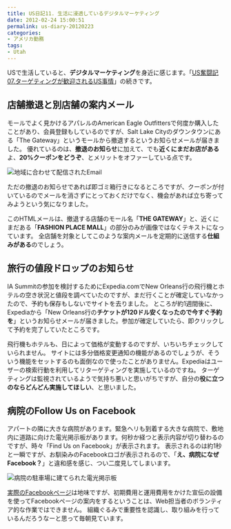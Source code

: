 ```yaml
---
title: US日記11. 生活に浸透しているデジタルマーケティング
date: 2012-02-24 15:00:51
permalink: us-diary-20120223
categories:
- アメリカ勤務
tags:
- Utah
---
```

USで生活していると、**デジタルマーケティング**を身近に感じます。「<a href="../us-diary-20111205/">US奮闘記07.ターゲティングが歓迎されるUS事情</a>」の続きです。

## 店舗撤退と別店舗の案内メール
モールでよく見かけるアパレルのAmerican Eagle Outfittersで何度か購入したことがあり、会員登録もしているのですが、Salt Lake Cityのダウンタウンにある「The Gateway」というモールから撤退するというお知らせメールが届きました。
優れているのは、**撤退のお知らせ**に加えて、でも**近くにまだお店がある**よ、**20%クーポンをどうぞ**、とメリットをオファーしている点です。

<img sizes="320px" src="//res.cloudinary.com/mak00s/image/upload/f_auto/v1510459791/2012-01-23-AE-Email.png" alt="地域に合わせて配信されたEmail" />

ただの撤退のお知らせであれば即ゴミ箱行きになるところですが、クーポンが付いているのでメールを消さずにとっておくだけでなく、機会があれば立ち寄ってみようという気になりました。

このHTMLメールは、撤退する店舗のモール名「**THE GATEWAY**」と、近くにまだある「**FASHION PLACE MALL**」の部分のみが画像ではなくテキストになっています。
全店舗を対象としてこのような案内メールを定期的に送信する**仕組みがある**のでしょう。

## 旅行の値段ドロップのお知らせ
IA Summitの参加を検討するためにExpedia.comでNew Orleans行の飛行機とホテルの空き状況と値段を調べていたのですが、まだ行くことが確定していなかったので、予約も保存もしないでサイトを去りました。
ところが約1週間後に、Expediaから「New Orleans行の**チケットが120ドル安くなったので今すぐ予約を**」というお知らせメールが届きました。参加が確定していたら、即クリックして予約を完了していたところです。

飛行機もホテルも、日によって価格が変動するのですが、いちいちチェックしていられません。
サイトには多分価格変更通知の機能があるのでしょうが、そういう機能をセットするのも面倒なので使ったことがありません。Expediaはユーザーの検索行動を利用してリターゲティングを実施しているのですね。
ターゲティングは監視されているようで気持ち悪いと思いがちですが、自分の**役に立つのならどんどん実施してほしい**、と思いました。

## 病院のFollow Us on Facebook
アパートの隣に大きな病院があります。緊急ヘリも到着する大きな病院で、敷地内に道路に向けた電光掲示板があります。何秒か経つと表示内容が切り替わるのですが、時々「Find Us on Facebook」が表示されます。
表示されるのは約1秒と一瞬ですが、お馴染みのFacebookロゴが表示されるので、「**え、病院になぜFacebook？**」と違和感を感じ、つい二度見してしまいます。

<img sizes="100vw" src="//res.cloudinary.com/mak00s/image/upload/f_auto,w_auto:200:800/v1511180785/2012-02-23-Timpanogos-Hospital-Sign.jpg" alt="病院の駐車場に建てられた電光掲示板" />

<a href="https://www.facebook.com/TimpHospital">実際のFacebookページ</a>は地味ですが、初期費用と運用費用をかけた宣伝の設備を使ってFacebookページの案内をするということは、Web担当者のボランティア的な作業ではできません。
組織ぐるみで重要性を認識し、取り組みを行っているんだろうなーと思って毎朝見ています。